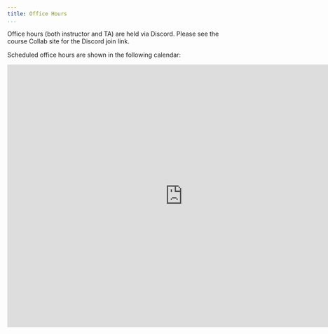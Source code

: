 ```yaml
---
title: Office Hours
...
```



Office hours (both instructor and TA) are held via Discord.
Please see the course Collab site for the Discord join link.

Scheduled office hours are shown in the following calendar:

<!--<iframe src="https://calendar.google.com/calendar/embed?src=c_l0lvb8ghbv7b7oagr62odfua20%40group.calendar.google.com&ctz=America%2FNew_York&amp;color=%23C0CA33&amp;showPrint=0&amp;showCalendars=0&amp;mode=WEEK" style="border: 0" width="800" height="600" frameborder="0" scrolling="no"></iframe>-->


<iframe src="https://calendar.google.com/calendar/embed?src=l0lvb8ghbv7b7oagr62odfua20%40group.calendar.google.com&ctz=America%2FNew_York" style="border: 0" width="800" height="600" frameborder="0" scrolling="no"></iframe>
